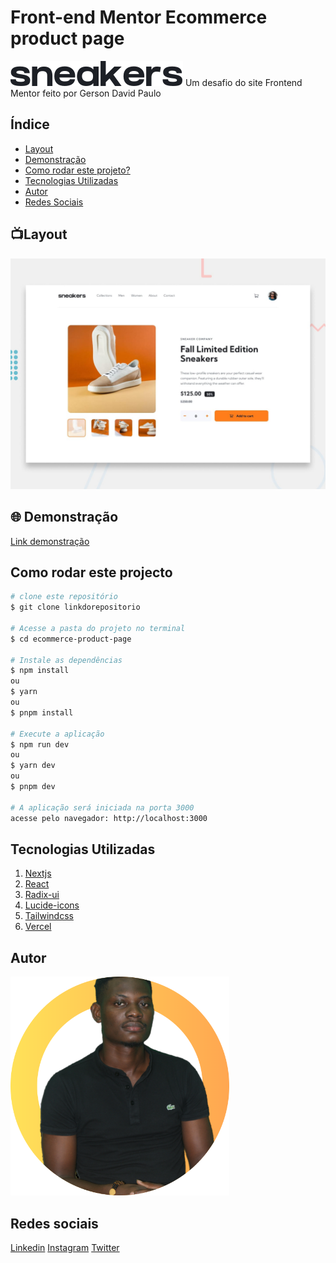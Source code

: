 # Front-end Mentor Ecommerce product page

![Snap](/public/logo.svg)
Um desafio do site Frontend Mentor feito por Gerson David Paulo

## Índice
- <a href="#layout">Layout</a>
- <a href="#demonstracao">Demonstração</a>
- <a href="#rodar">Como rodar este projeto?</a>
- <a href="#tecnologias">Tecnologias Utilizadas</a>
- <a href="#autor">Autor</a>
- <a href="#socials">Redes Sociais</a>

## 📺Layout
![tela inicial](/public/desktop-preview.jpg)

## 🌐 Demonstração
[Link demonstração]()

## Como rodar este projecto

```bash
# clone este repositório
$ git clone linkdorepositorio

# Acesse a pasta do projeto no terminal
$ cd ecommerce-product-page

# Instale as dependências
$ npm install
ou
$ yarn
ou
$ pnpm install

# Execute a aplicação
$ npm run dev
ou
$ yarn dev
ou 
$ pnpm dev

# A aplicação será iniciada na porta 3000
acesse pelo navegador: http://localhost:3000
```
## Tecnologias Utilizadas
1. [Nextjs](https://nextjs.org/)
2. [React](https://react.dev/)
3. [Radix-ui](https://www.radix-ui.com/)
4. [Lucide-icons](https://lucide.dev/)
5. [Tailwindcss](https://tailwindcss.com/)
6. [Vercel](https://vercel.com/)

## Autor

<img style="width:350px" src="/public/AUTOR.png" alt="imagem de Gerson Paulo">

## Redes sociais

[Linkedin](https://www.linkedin.com/in/gerson-ndombaxi-7b4867212/)
[Instagram](https://www.instagram.com/gerson.paulo16/)
[Twitter](https://x.com/iamgerson01)

